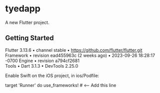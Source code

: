 # tyedapp

A new Flutter project.

## Getting Started

Flutter 3.13.6 • channel stable • https://github.com/flutter/flutter.git
Framework • revision ead455963c (2 weeks ago) • 2023-09-26 18:28:17 -0700
Engine • revision a794cf2681                                             
Tools • Dart 3.1.3 • DevTools 2.25.0




Enable Swift on the iOS project, in ios/Podfile:

target 'Runner' do
use_frameworks!    # <-- Add this line
